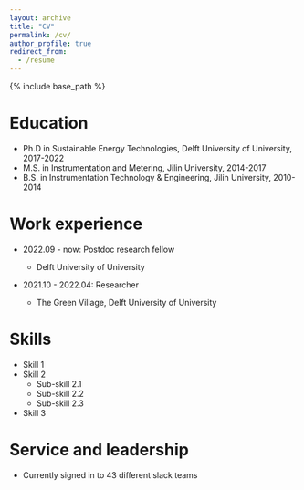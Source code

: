 ```yaml
---
layout: archive
title: "CV"
permalink: /cv/
author_profile: true
redirect_from:
  - /resume
---
```


{% include base_path %}

Education
======
* Ph.D in Sustainable Energy Technologies, Delft University of University, 2017-2022
* M.S. in Instrumentation and Metering, Jilin University, 2014-2017
* B.S. in Instrumentation Technology & Engineering, Jilin University, 2010-2014



Work experience
======
* 2022.09 - now: Postdoc research fellow
  * Delft University of University
  <!-- * Duties included: Tagging issues
  * Supervisor: Professor Git -->

* 2021.10 - 2022.04: Researcher
  * The Green Village, Delft University of University
  <!-- * Duties included: Merging pull requests
  * Supervisor: Professor Hub -->
  
Skills
======
* Skill 1
* Skill 2
  * Sub-skill 2.1
  * Sub-skill 2.2
  * Sub-skill 2.3
* Skill 3

Service and leadership
======
* Currently signed in to 43 different slack teams
